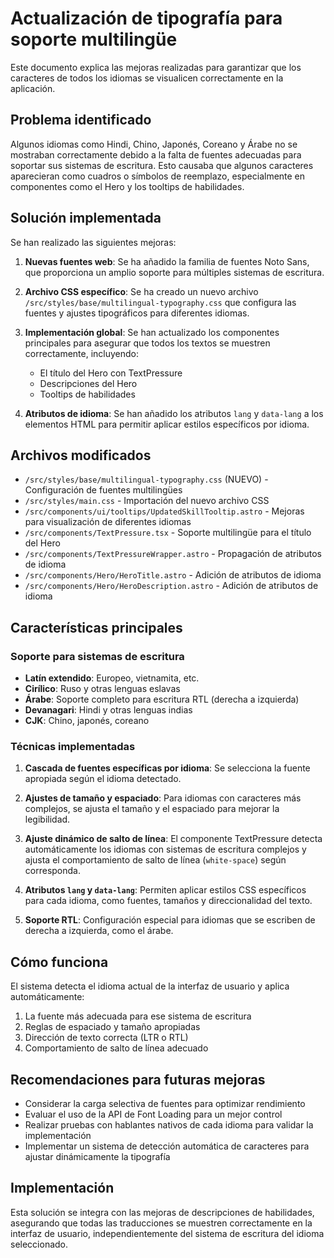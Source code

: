 # Actualización de tipografía para soporte multilingüe

Este documento explica las mejoras realizadas para garantizar que los caracteres de todos los idiomas se visualicen correctamente en la aplicación.

## Problema identificado

Algunos idiomas como Hindi, Chino, Japonés, Coreano y Árabe no se mostraban correctamente debido a la falta de fuentes adecuadas para soportar sus sistemas de escritura. Esto causaba que algunos caracteres aparecieran como cuadros o símbolos de reemplazo, especialmente en componentes como el Hero y los tooltips de habilidades.

## Solución implementada

Se han realizado las siguientes mejoras:

1. **Nuevas fuentes web**: Se ha añadido la familia de fuentes Noto Sans, que proporciona un amplio soporte para múltiples sistemas de escritura.

2. **Archivo CSS específico**: Se ha creado un nuevo archivo `/src/styles/base/multilingual-typography.css` que configura las fuentes y ajustes tipográficos para diferentes idiomas.

3. **Implementación global**: Se han actualizado los componentes principales para asegurar que todos los textos se muestren correctamente, incluyendo:
   - El título del Hero con TextPressure
   - Descripciones del Hero
   - Tooltips de habilidades

4. **Atributos de idioma**: Se han añadido los atributos `lang` y `data-lang` a los elementos HTML para permitir aplicar estilos específicos por idioma.

## Archivos modificados

- `/src/styles/base/multilingual-typography.css` (NUEVO) - Configuración de fuentes multilingües
- `/src/styles/main.css` - Importación del nuevo archivo CSS
- `/src/components/ui/tooltips/UpdatedSkillTooltip.astro` - Mejoras para visualización de diferentes idiomas
- `/src/components/TextPressure.tsx` - Soporte multilingüe para el título del Hero
- `/src/components/TextPressureWrapper.astro` - Propagación de atributos de idioma
- `/src/components/Hero/HeroTitle.astro` - Adición de atributos de idioma
- `/src/components/Hero/HeroDescription.astro` - Adición de atributos de idioma

## Características principales

### Soporte para sistemas de escritura

- **Latín extendido**: Europeo, vietnamita, etc.
- **Cirílico**: Ruso y otras lenguas eslavas
- **Árabe**: Soporte completo para escritura RTL (derecha a izquierda)
- **Devanagari**: Hindi y otras lenguas indias
- **CJK**: Chino, japonés, coreano

### Técnicas implementadas

1. **Cascada de fuentes específicas por idioma**: Se selecciona la fuente apropiada según el idioma detectado.

2. **Ajustes de tamaño y espaciado**: Para idiomas con caracteres más complejos, se ajusta el tamaño y el espaciado para mejorar la legibilidad.

3. **Ajuste dinámico de salto de línea**: El componente TextPressure detecta automáticamente los idiomas con sistemas de escritura complejos y ajusta el comportamiento de salto de línea (`white-space`) según corresponda.

4. **Atributos `lang` y `data-lang`**: Permiten aplicar estilos CSS específicos para cada idioma, como fuentes, tamaños y direccionalidad del texto.

5. **Soporte RTL**: Configuración especial para idiomas que se escriben de derecha a izquierda, como el árabe.

## Cómo funciona

El sistema detecta el idioma actual de la interfaz de usuario y aplica automáticamente:

1. La fuente más adecuada para ese sistema de escritura
2. Reglas de espaciado y tamaño apropiadas
3. Dirección de texto correcta (LTR o RTL)
4. Comportamiento de salto de línea adecuado

## Recomendaciones para futuras mejoras

- Considerar la carga selectiva de fuentes para optimizar rendimiento
- Evaluar el uso de la API de Font Loading para un mejor control
- Realizar pruebas con hablantes nativos de cada idioma para validar la implementación
- Implementar un sistema de detección automática de caracteres para ajustar dinámicamente la tipografía

## Implementación

Esta solución se integra con las mejoras de descripciones de habilidades, asegurando que todas las traducciones se muestren correctamente en la interfaz de usuario, independientemente del sistema de escritura del idioma seleccionado.